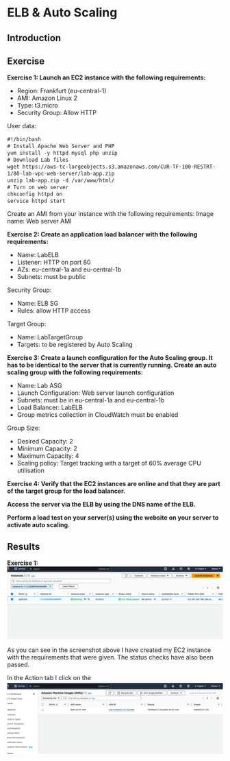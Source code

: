 # ELB & Auto Scaling
## Introduction

## Exercise 
**Exercise 1: Launch an EC2 instance with the following requirements:**
- Region: Frankfurt (eu-central-1)
- AMI: Amazon Linux 2
- Type: t3.micro
- Security Group: Allow HTTP

User data:
```
#!/bin/bash
# Install Apache Web Server and PHP
yum install -y httpd mysql php unzip
# Download Lab files
wget https://aws-tc-largeobjects.s3.amazonaws.com/CUR-TF-100-RESTRT-1/80-lab-vpc-web-server/lab-app.zip
unzip lab-app.zip -d /var/www/html/
# Turn on web server
chkconfig httpd on
service httpd start
```

Create an AMI from your instance with the following requirements:
Image name: Web server AMI

**Exercise 2: Create an application load balancer with the following requirements:**
- Name: LabELB
- Listener: HTTP on port 80
- AZs: eu-central-1a and eu-central-1b
- Subnets: must be public

Security Group:
- Name: ELB SG
- Rules: allow HTTP access

Target Group:
- Name: LabTargetGroup
- Targets: to be registered by Auto Scaling

**Exercise 3: Create a launch configuration for the Auto Scaling group. It has to be identical to the server that is currently running. Create an auto scaling group with the following requirements:**
- Name: Lab ASG
- Launch Configuration: Web server launch configuration
- Subnets: must be in eu-central-1a and eu-central-1b
- Load Balancer: LabELB
- Group metrics collection in CloudWatch must be enabled

Group Size:
- Desired Capacity: 2
- Minimum Capacity: 2
- Maximum Capacity: 4
- Scaling policy: Target tracking with a target of 60% average CPU utilisation

**Exercise 4: Verify that the EC2 instances are online and that they are part of the target group for the load balancer.**

**Access the server via the ELB by using the DNS name of the ELB.**

**Perform a load test on your server(s) using the website on your server to activate auto scaling.**

## Results
**Exercise 1:** 
![PrnScr](/00_includes/04_AWS2/1_Opdracht_EC2.png)

As you can see in the screenshot above I have created my EC2 instance with the requirements that were given. The status checks have also been passed.

In the Action tab I click on the 
![PrnScr](/00_includes/04_AWS2/2_AMI_webserver.png)